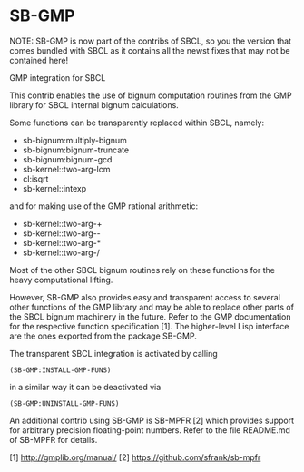 SB-GMP
======

NOTE: SB-GMP is now part of the contribs of SBCL, so you the version
that comes bundled with SBCL as it contains all the newst fixes that
may not be contained here!


GMP integration for SBCL

This contrib enables the use of bignum computation routines from the
GMP library for SBCL internal bignum calculations.

Some functions can be transparently replaced within SBCL, namely:

 - sb-bignum:multiply-bignum
 - sb-bignum:bignum-truncate
 - sb-bignum:bignum-gcd
 - sb-kernel::two-arg-lcm
 - cl:isqrt
 - sb-kernel::intexp

and for making use of the GMP rational arithmetic:

 - sb-kernel::two-arg-+
 - sb-kernel::two-arg--
 - sb-kernel::two-arg-*
 - sb-kernel::two-arg-/

Most of the other SBCL bignum routines rely on these functions for the
heavy computational lifting.

However, SB-GMP also provides easy and transparent access to several
other functions of the GMP library and may be able to replace other
parts of the SBCL bignum machinery in the future. Refer to the GMP
documentation for the respective function specification [1]. The
higher-level Lisp interface are the ones exported from the package
SB-GMP.

The transparent SBCL integration is activated by calling

    (SB-GMP:INSTALL-GMP-FUNS)

in a similar way it can be deactivated via

    (SB-GMP:UNINSTALL-GMP-FUNS)

An additional contrib using SB-GMP is SB-MPFR [2] which provides
support for arbitrary precision floating-point numbers. Refer to the
file README.md of SB-MPFR for details.


[1] http://gmplib.org/manual/
[2] https://github.com/sfrank/sb-mpfr
